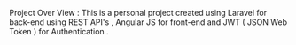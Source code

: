 Project Over View : 
This is a personal project created using Laravel for back-end using REST API's , Angular JS for front-end and JWT ( JSON Web Token ) for Authentication . 
